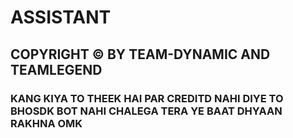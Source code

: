 # ASSISTANT
## COPYRIGHT © BY TEAM-DYNAMIC AND TEAMLEGEND
### KANG KIYA TO THEEK HAI PAR CREDITD NAHI DIYE TO BHOSDK BOT NAHI CHALEGA TERA YE BAAT DHYAAN RAKHNA OMK
